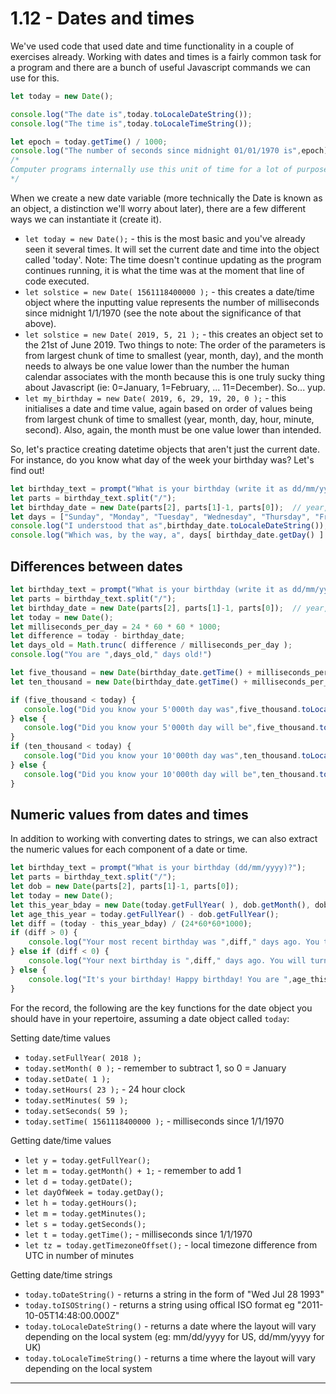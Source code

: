 # 1.12 - Dates and times

We've used code that used date and time functionality in a couple of exercises already. Working with dates and times is a fairly common task for a program and there are a bunch of useful Javascript commands we can use for this.

```javascript
let today = new Date();

console.log("The date is",today.toLocaleDateString());
console.log("The time is",today.toLocaleTimeString());

let epoch = today.getTime() / 1000;
console.log("The number of seconds since midnight 01/01/1970 is",epoch)
/*
Computer programs internally use this unit of time for a lot of purposes, you will see it come up again and again. It is useful for you to understand that the number of seconds since 01/01/1970 is significant as you will see it again and again. Curiously, in the case of Javascript, the getTime() function provides the epoch as milliseconds, hence the division by 1000. There is also a corresponding setTime() function you can use as shown below.
*/
```

When we create a new date variable (more technically the Date is known as an object, a distinction we'll worry about later), there are a few different ways we can instantiate it (create it).

* `let today = new Date();` - this is the most basic and you've already seen it several times. It will set the current date and time into the object called 'today'. Note: The time doesn't continue updating as the program continues running, it is what the time was at the moment that line of code executed.
* `let solstice = new Date( 1561118400000 );` - this creates a date/time object where the inputting value represents the number of milliseconds since midnight 1/1/1970 (see the note about the significance of that above).
* `let solstice = new Date( 2019, 5, 21 );` - this creates an object set to the 21st of June 2019. Two things to note: The order of the parameters is from largest chunk of time to smallest (year, month, day), and the month needs to always be one value lower than the number the human calendar associates with the month because this is one truly sucky thing about Javascript (ie: 0=January, 1=February, ... 11=December). So... yup.
*  `let my_birthday = new Date( 2019, 6, 29, 19, 20, 0 );` - this initialises a date and time value, again based on order of values being from largest chunk of time to smallest (year, month, day, hour, minute, second). Also, again, the month must be one value lower than intended.

So, let's practice creating datetime objects that aren't just the current date. For instance, do you know what day of the week your birthday was? Let's find out!

```javascript
let birthday_text = prompt("What is your birthday (write it as dd/mm/yyyy) ?")
let parts = birthday_text.split("/");
let birthday_date = new Date(parts[2], parts[1]-1, parts[0]);  // year, month-1, day, hours, minutes, seconds
let days = ["Sunday", "Monday", "Tuesday", "Wednesday", "Thursday", "Friday", "Saturday"];
console.log("I understood that as",birthday_date.toLocaleDateString());
console.log("Which was, by the way, a", days[ birthday_date.getDay() ] );
```

## Differences between dates

```javascript
let birthday_text = prompt("What is your birthday (write it as dd/mm/yyyy) ?")
let parts = birthday_text.split("/");
let birthday_date = new Date(parts[2], parts[1]-1, parts[0]);  // year, month-1, day, hours, minutes, seconds
let today = new Date();
let milliseconds_per_day = 24 * 60 * 60 * 1000;
let difference = today - birthday_date;
let days_old = Math.trunc( difference / milliseconds_per_day );
console.log("You are ",days_old," days old!")

let five_thousand = new Date(birthday_date.getTime() + milliseconds_per_day*5000);
let ten_thousand = new Date(birthday_date.getTime() + milliseconds_per_day*10000);

if (five_thousand < today) {
   console.log("Did you know your 5'000th day was",five_thousand.toLocaleDateString());
} else {
   console.log("Did you know your 5'000th day will be",five_thousand.toLocaleDateString());
}
if (ten_thousand < today) {
   console.log("Did you know your 10'000th day was",ten_thousand.toLocaleDateString());
} else {
   console.log("Did you know your 10'000th day will be",ten_thousand.toLocaleDateString());
}
```

## Numeric values from dates and times

In addition to working with converting dates to strings, we can also extract the numeric values for each component of a date or time.

```javascript
let birthday_text = prompt("What is your birthday (dd/mm/yyyy)?");
let parts = birthday_text.split("/");
let dob = new Date(parts[2], parts[1]-1, parts[0]);
let today = new Date();
let this_year_bday = new Date(today.getFullYear( ), dob.getMonth(), dob.getDay());
let age_this_year = today.getFullYear() - dob.getFullYear();
let diff = (today - this_year_bday) / (24*60*60*1000);
if (diff > 0) {
    console.log("Your most recent birthday was ",diff," days ago. You turned ",age_this_year);
} else if (diff < 0) {
    console.log("Your next birthday is ",diff," days ago. You will turn ",age_this_year);
} else {
    console.log("It's your birthday! Happy birthday! You are ",age_this_year);
}
```

For the record, the following are the key functions for the date object you should have in your repertoire, assuming a date object called `today`:

Setting date/time values

* `today.setFullYear( 2018 );`
* `today.setMonth( 0 );` - remember to subtract 1, so 0 = January
* `today.setDate( 1 );`
* `today.setHours( 23 );` - 24 hour clock
* `today.setMinutes( 59 );`
* `today.setSeconds( 59 );`
* `today.setTime( 1561118400000 );` - milliseconds since 1/1/1970

Getting date/time values

* `let y = today.getFullYear();`
* `let m = today.getMonth() + 1;` - remember to add 1
* `let d = today.getDate();`
* `let dayOfWeek = today.getDay();`
* `let h = today.getHours();`
* `let m = today.getMinutes();`
* `let s = today.getSeconds();`
* `let t = today.getTime();` - milliseconds since 1/1/1970
* `let tz = today.getTimezoneOffset();` - local timezone difference from UTC in number of minutes

Getting date/time strings

* `today.toDateString()` - returns a string in the form of "Wed Jul 28 1993"
* `today.toISOString()` - returns a string using offical ISO format eg "2011-10-05T14:48:00.000Z"
* `today.toLocaleDateString()` - returns a date where the layout will vary depending on the local system (eg: mm/dd/yyyy for US, dd/mm/yyyy for UK)
* `today.toLocaleTimeString()` - returns a time where the layout will vary depending on the local system

---